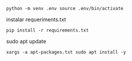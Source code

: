 ```python -m venv .env source .env/bin/activate ```


instalar requeriments.txt

```pip install -r requirements.txt```

sudo apt update

```xargs -a apt-packages.txt sudo apt install -y```
